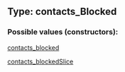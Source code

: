 ## Type: contacts\_Blocked  

### Possible values (constructors):

[contacts\_blocked](../constructors/contacts_blocked.md)  

[contacts\_blockedSlice](../constructors/contacts_blockedSlice.md)  

